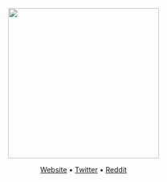 <p align="center">
  <img src="https://intro.rustbridge.com/img/ferris.gif" width="300"><img height="0px" src="https://komarev.com/ghpvc/?username=schulke-214" />
</p>

<p align="center">
  <a href="https://blog.maximilianschulke.com">Website</a> •
  <a href="https://twitter.com/schulke214">Twitter</a> •
  <a href="https://reddit.com/u/schulke-214">Reddit</a>
</p>
